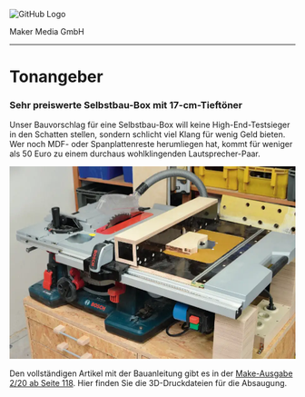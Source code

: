 ![GitHub Logo](http://www.heise.de/make/icons/make_logo.png)

Maker Media GmbH

***

# Tonangeber

### Sehr preiswerte Selbstbau-Box mit 17-cm-Tieftöner

Unser Bauvorschlag für eine Selbstbau-Box will keine High-End-Testsieger in den Schatten stellen, sondern schlicht viel Klang für wenig Geld bieten. Wer noch MDF- oder Spanplattenreste herumliegen hat, kommt für weniger als 50 Euro zu einem durchaus wohlklingenden Lautsprecher-Paar.


![Picture](https://github.com/MakeMagazinDE/Fraestisch/blob/master/Fraestisch.jpg) 

Den vollständigen Artikel mit der Bauanleitung gibt es in der [Make-Ausgabe 2/20 ab Seite 118](https://www.heise.de/select/make/2019/5/1571592996373573). Hier finden Sie die 3D-Druckdateien für die Absaugung.
